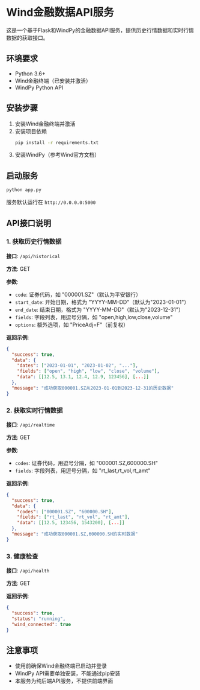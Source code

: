 # Wind金融数据API服务

这是一个基于Flask和WindPy的金融数据API服务，提供历史行情数据和实时行情数据的获取接口。

## 环境要求

- Python 3.6+
- Wind金融终端（已安装并激活）
- WindPy Python API

## 安装步骤

1. 安装Wind金融终端并激活
2. 安装项目依赖
   ```bash
   pip install -r requirements.txt
   ```
3. 安装WindPy（参考Wind官方文档）

## 启动服务

```bash
python app.py
```

服务默认运行在 `http://0.0.0.0:5000`

## API接口说明

### 1. 获取历史行情数据

**接口**: `/api/historical`

**方法**: GET

**参数**:
- `code`: 证券代码，如 "000001.SZ"（默认为平安银行）
- `start_date`: 开始日期，格式为 "YYYY-MM-DD"（默认为"2023-01-01"）
- `end_date`: 结束日期，格式为 "YYYY-MM-DD"（默认为"2023-12-31"）
- `fields`: 字段列表，用逗号分隔，如 "open,high,low,close,volume"
- `options`: 额外选项，如 "PriceAdj=F"（前复权）

**返回示例**:
```json
{
  "success": true,
  "data": {
    "dates": ["2023-01-01", "2023-01-02", "..."],
    "fields": ["open", "high", "low", "close", "volume"],
    "data": [[12.5, 13.1, 12.4, 12.9, 123456], [...]]
  },
  "message": "成功获取000001.SZ从2023-01-01到2023-12-31的历史数据"
}
```

### 2. 获取实时行情数据

**接口**: `/api/realtime`

**方法**: GET

**参数**:
- `codes`: 证券代码，用逗号分隔，如 "000001.SZ,600000.SH"
- `fields`: 字段列表，用逗号分隔，如 "rt_last,rt_vol,rt_amt"

**返回示例**:
```json
{
  "success": true,
  "data": {
    "codes": ["000001.SZ", "600000.SH"],
    "fields": ["rt_last", "rt_vol", "rt_amt"],
    "data": [[12.5, 123456, 1543200], [...]]
  },
  "message": "成功获取000001.SZ,600000.SH的实时数据"
}
```

### 3. 健康检查

**接口**: `/api/health`

**方法**: GET

**返回示例**:
```json
{
  "success": true,
  "status": "running",
  "wind_connected": true
}
```

## 注意事项

- 使用前确保Wind金融终端已启动并登录
- WindPy API需要单独安装，不能通过pip安装
- 本服务为纯后端API服务，不提供前端界面 
